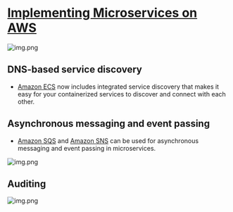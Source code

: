 
# [Implementing Microservices on AWS](https://docs.aws.amazon.com/whitepapers/latest/microservices-on-aws/microservices-on-aws.html)

![img.png](https://docs.aws.amazon.com/whitepapers/latest/microservices-on-aws/images/image3.png)

## DNS-based service discovery
- [Amazon ECS](../3_InfraAutomation/AmazonECS/README.md) now includes integrated service discovery that makes it easy for your containerized services to discover and connect with each other. 

## Asynchronous messaging and event passing
- [Amazon SQS](../5_MessageBrokerServices/AmazonSQS.md) and [Amazon SNS](../5_MessageBrokerServices/AmazonSNS.md) can be used for asynchronous messaging and event passing in microservices.

![img.png](https://docs.aws.amazon.com/whitepapers/latest/microservices-on-aws/images/image8.png)

## Auditing
![img.png](https://docs.aws.amazon.com/whitepapers/latest/microservices-on-aws/images/image16.png)
